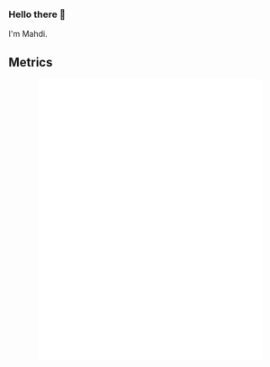 ### Hello there 👋

I'm Mahdi.

## Metrics

<div align="center">
  <img align="center" src="/github-metrics.svg" alt="Metrics" width="400">
</div>

